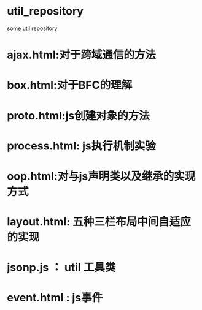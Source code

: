 # util_repository
some util repository

# ajax.html:对于跨域通信的方法
# box.html:对于BFC的理解
# proto.html:js创建对象的方法
# process.html: js执行机制实验
# oop.html:对与js声明类以及继承的实现方式
# layout.html: 五种三栏布局中间自适应的实现
# jsonp.js ： util 工具类
# event.html : js事件

